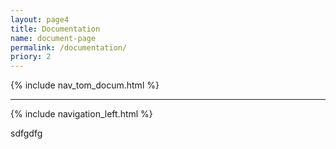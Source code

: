 ```yaml
---
layout: page4
title: Documentation
name: document-page
permalink: /documentation/
priory: 2
---
```


<div class="row">
  <div class="col">
    {% include nav_tom_docum.html %}
  </div>
</div>


***

<div class="row">

{% include navigation_left.html %}

sdfgdfg

</div>
